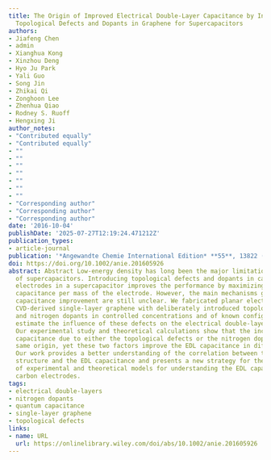 ```yaml
---
title: The Origin of Improved Electrical Double-Layer Capacitance by Inclusion of
  Topological Defects and Dopants in Graphene for Supercapacitors
authors:
- Jiafeng Chen
- admin
- Xianghua Kong
- Xinzhou Deng
- Hyo Ju Park
- Yali Guo
- Song Jin
- Zhikai Qi
- Zonghoon Lee
- Zhenhua Qiao
- Rodney S. Ruoff
- Hengxing Ji
author_notes:
- "Contributed equally"
- "Contributed equally"
- ""
- ""
- ""
- ""
- ""
- ""
- ""
- "Corresponding author"
- "Corresponding author"
- "Corresponding author"
date: '2016-10-04'
publishDate: '2025-07-27T12:19:24.471212Z'
publication_types:
- article-journal
publication: '*Angewandte Chemie International Edition* **55**, 13822 (2016) **[co-first author]**'
doi: https://doi.org/10.1002/anie.201605926
abstract: Abstract Low-energy density has long been the major limitation to the application
  of supercapacitors. Introducing topological defects and dopants in carbon-based
  electrodes in a supercapacitor improves the performance by maximizing the gravimetric
  capacitance per mass of the electrode. However, the main mechanisms governing this
  capacitance improvement are still unclear. We fabricated planar electrodes from
  CVD-derived single-layer graphene with deliberately introduced topological defects
  and nitrogen dopants in controlled concentrations and of known configurations, to
  estimate the influence of these defects on the electrical double-layer (EDL) capacitance.
  Our experimental study and theoretical calculations show that the increase in EDL
  capacitance due to either the topological defects or the nitrogen dopants has the
  same origin, yet these two factors improve the EDL capacitance in different ways.
  Our work provides a better understanding of the correlation between the atomic-scale
  structure and the EDL capacitance and presents a new strategy for the development
  of experimental and theoretical models for understanding the EDL capacitance of
  carbon electrodes.
tags:
- electrical double-layers
- nitrogen dopants
- quantum capacitance
- single-layer graphene
- topological defects
links:
- name: URL
  url: https://onlinelibrary.wiley.com/doi/abs/10.1002/anie.201605926
---
```

